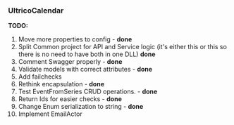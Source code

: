 ### UltricoCalendar

**TODO:**
1. Move more properties to config - **done**
2. Split Common project for API and Service logic (it's either this or this so there is no need to have both in one DLL) **done**
3. Comment Swagger properly - **done**
4. Validate models with correct attributes - **done**
5. Add failchecks
6. Rethink encapsulation - **done**
7. Test EventFromSeries CRUD operations. - **done**
8. Return Ids for easier checks - **done**
9. Change Enum serialization to string - **done**
10. Implement EmailActor